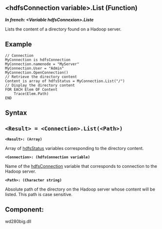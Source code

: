 


## &lt;hdfsConnection variable&gt;.List (Function)

***In french: &lt;Variable hdfsConnexion&gt;.Liste***



<a name="XUse"></a>
<a name="Use"></a>
<a name="description"></a>
Lists the content of a directory found on a Hadoop server.
<a name="Example1"></a>
<a name="sample_code"></a>

## Example


```wl
// Connection
MyConnection is hdfsConnection
MyConnection.namenode = "MyServer"
MyConnection.User = "Admin"
MyConnection.OpenConnection()
// Retrieve the directory content
Content is array of hdfsStatus = MyConnection.List("/")
// Display the directory content
FOR EACH Elem OF Content
	Trace(Elem.Path)
END
```

<a name="XSYNTAX"></a>

## Syntax
<a name="SYNTAX1"></a>

`<Result> = <Connection>.List(<Path>)`
---

**`<Result>: (Array)`**

Array of [hdfsStatus](../WDLang4/1000021973.md) variables corresponding to the directory content.

**`<Connection>: (hdfsConnection variable)`**

Name of the [hdfsConnection](../WDLang4/1000021650.md) variable that corresponds to connection to the Hadoop server.

**`<Path>: (Character string)`**

Absolute path of the directory on the Hadoop server whose content will be listed. This path is case sensitive.



<a name="XComponent"></a>

## Component:
wd280big.dll

